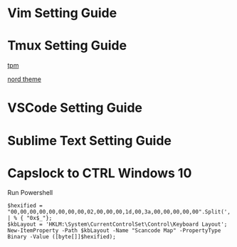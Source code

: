 # Vim Setting Guide

# Tmux Setting Guide

[tpm](https://github.com/tmux-plugins/tpm)

[nord theme](https://github.com/arcticicestudio/nord-alacritty)

# VSCode Setting Guide

# Sublime Text Setting Guide

# Capslock to CTRL Windows 10
Run Powershell
```
$hexified = "00,00,00,00,00,00,00,00,02,00,00,00,1d,00,3a,00,00,00,00,00".Split(',') | % { "0x$_"};
$kbLayout = 'HKLM:\System\CurrentControlSet\Control\Keyboard Layout';
New-ItemProperty -Path $kbLayout -Name "Scancode Map" -PropertyType Binary -Value ([byte[]]$hexified);
```
